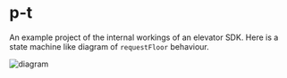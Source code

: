 # p-t

An example project of the internal workings of an elevator SDK.
Here is a state machine like diagram of `requestFloor` behaviour.

![diagram](https://user-images.githubusercontent.com/13477291/224889878-85c06c11-3dc7-4d2f-b165-5cb20d3beb04.png)
